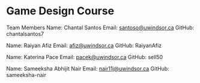 # Game Design Course

Team Members 
Name: Chantal Santos
Email: santoso@uwindsor.ca
GitHub: chantalsantos7

Name: Raiyan Afiz
Email: afiz@uwindsor.ca
GitHub: RaiyanAfiz

Name: Katerina Pace
Email: pacek@uwindsor.ca
GitHub: sell50

Name: Sameeksha Abhijit Nair
Email: nair11j@uwindsor.ca
GitHub: sameeksha-nair
